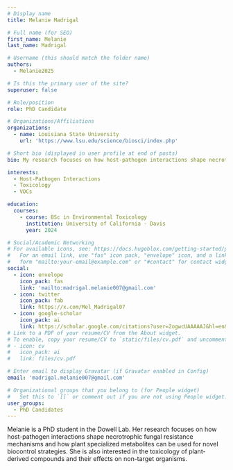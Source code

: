 ```yaml
---
# Display name
title: Melanie Madrigal 

# Full name (for SEO)
first_name: Melanie
last_name: Madrigal

# Username (this should match the folder name)
authors:
  - Melanie2025

# Is this the primary user of the site?
superuser: false

# Role/position
role: PhD Candidate

# Organizations/Affiliations
organizations:
  - name: Louisiana State University
    url: 'https://www.lsu.edu/science/biosci/index.php'

# Short bio (displayed in user profile at end of posts)
bio: My research focuses on how host-pathogen interactions shape necrotrophic fungal diversity and  plant specialized metabolites.

interests:
  - Host-Pathogen Interactions
  - Toxicology
  - VOCs

education:
  courses:
    - course: BSc in Environmental Toxicology
      institution: University of California - Davis
      year: 2024

# Social/Academic Networking
# For available icons, see: https://docs.hugoblox.com/getting-started/page-builder/#icons
#   For an email link, use "fas" icon pack, "envelope" icon, and a link in the
#   form "mailto:your-email@example.com" or "#contact" for contact widget.
social:
  - icon: envelope
    icon_pack: fas
    link: 'mailto:madrigal.melanie007@gmail.com'
  - icon: twitter
    icon_pack: fab
    link: https://x.com/Mel_Madrigal07
  - icon: google-scholar
    icon_pack: ai
    link: https://scholar.google.com/citations?user=2ogwcUAAAAAJ&hl=en&authuser=1&oi=sra
# Link to a PDF of your resume/CV from the About widget.
# To enable, copy your resume/CV to `static/files/cv.pdf` and uncomment the lines below.
# - icon: cv
#   icon_pack: ai
#   link: files/cv.pdf

# Enter email to display Gravatar (if Gravatar enabled in Config)
email: 'madrigal.melanie007@gmail.com'

# Organizational groups that you belong to (for People widget)
#   Set this to `[]` or comment out if you are not using People widget.
user_groups:
  - PhD Candidates
---
```


Melanie is a PhD student in the Dowell Lab. Her research focuses on how host-pathogen interactions shape necrotrophic fungal resistance mechanisms and how plant specialized metabolites can be used for novel biocontrol strategies. 
She is also interested in the toxicology of plant-derived compounds and their effects on non-target organisms.